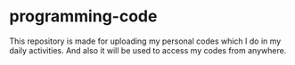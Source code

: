 # programming-code
This repository is made for uploading my personal codes which I do in my daily activities. And also it will be used to access my codes from anywhere.
